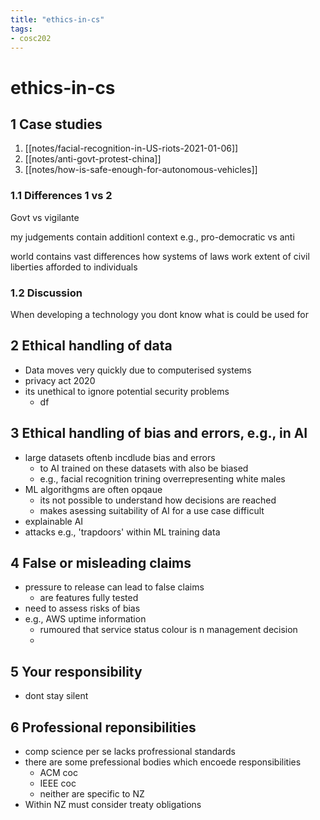 ```yaml
---
title: "ethics-in-cs"
tags: 
- cosc202
---
```


# ethics-in-cs

## 1 Case studies

1. [[notes/facial-recognition-in-US-riots-2021-01-06]]
2. [[notes/anti-govt-protest-china]]
3. [[notes/how-is-safe-enough-for-autonomous-vehicles]]

### 1.1 Differences 1 vs 2
Govt vs vigilante

my judgements contain additionl context
	e.g., pro-democratic vs anti
	
world contains vast differences
	how systems of laws work
	extent of civil liberties afforded to individuals

### 1.2 Discussion
When developing a technology you dont know what is could be used for

## 2 Ethical handling of data
- Data moves very quickly due to computerised systems
- privacy act 2020
- its unethical to ignore potential security problems
	- df

## 3 Ethical handling of bias and errors, e.g., in AI
- large datasets oftenb incdlude bias and errors
	- to AI trained on these datasets with also be biased
	- e.g., facial recognition trining overrepresenting white males
- ML algorithgms are often opqaue
	- its not possible to understand how decisions are reached
	- makes asessing suitability of AI for a use case difficult
- explainable AI
- attacks e.g., 'trapdoors' within ML training data 

## 4 False or misleading claims
- pressure to release can lead to false claims
	- are features fully tested
- need to assess risks of bias
- e.g., AWS uptime information
	- rumoured that service status colour is n management decision
	- 

## 5 Your responsibility
- dont stay silent

## 6 Professional reponsibilities
- comp science per se lacks profressional standards
- there are some prefessional bodies which encoede responsibilities
	- ACM coc
	- IEEE coc
	- neither are specific to NZ
- Within NZ must consider treaty obligations
